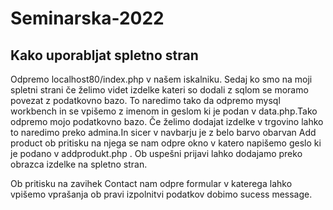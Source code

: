 # Seminarska-2022

## Kako uporabljat spletno stran

Odpremo localhost80/index.php v našem iskalniku.
Sedaj ko smo na moji spletni strani če želimo videt izdelke kateri so dodali z sqlom se moramo povezat z podatkovno bazo.
To naredimo tako da odpremo mysql workbench in se vpišemo  z imenom in geslom ki je podan v data.php.Tako odpremo mojo podatkovno bazo.
Če želimo dodajat izdelke v trgovino lahko to naredimo preko admina.In sicer v navbarju je z belo barvo obarvan Add product ob pritisku na njega se nam odpre okno v katero napišemo geslo ki je podano v addprodukt.php . Ob uspešni prijavi lahko dodajamo preko obrazca izdelke na spletno stran.

Ob pritisku na zavihek Contact nam odpre formular v katerega lahko vpišemo vprašanja ob pravi izpolnitvi podatkov dobimo sucess message.
